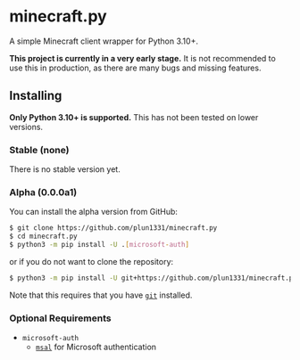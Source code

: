 # minecraft.py

A simple Minecraft client wrapper for Python 3.10+.

**This project is currently in a very early stage.** 
It is not recommended to use this in production, 
as there are many bugs and missing features.


## Installing

**Only Python 3.10+ is supported.** This has not been tested on lower versions.

### Stable (none)

There is no stable version yet.

### Alpha (0.0.0a1)

You can install the alpha version from GitHub:

```bash
$ git clone https://github.com/plun1331/minecraft.py
$ cd minecraft.py
$ python3 -m pip install -U .[microsoft-auth]
```

or if you do not want to clone the repository:

```bash
$ python3 -m pip install -U git+https://github.com/plun1331/minecraft.py
```

Note that this requires that you have [`git`](https://git-scm.com/) installed.


### Optional Requirements
- `microsoft-auth`
    - [`msal`](https://pypi.org/project/msal/) for Microsoft authentication
